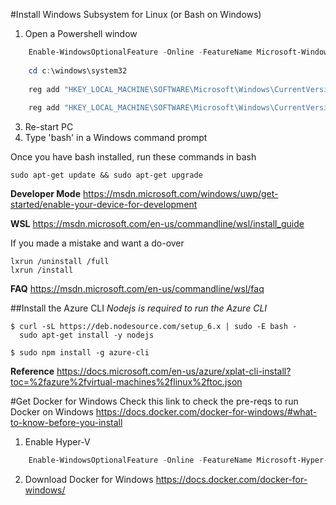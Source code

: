 
#Install Windows Subsystem for Linux (or Bash on Windows)
1. Open a Powershell window
```PowerShell
    Enable-WindowsOptionalFeature -Online -FeatureName Microsoft-Windows-Subsystem-Linux
    
    cd c:\windows\system32
    
    reg add "HKEY_LOCAL_MACHINE\SOFTWARE\Microsoft\Windows\CurrentVersion\AppModelUnlock" /t REG_DWORD /f /v "AllowDevelopmentWithoutDevLicense" /d "1"
    
    reg add "HKEY_LOCAL_MACHINE\SOFTWARE\Microsoft\Windows\CurrentVersion\AppModelUnlock" /t REG_DWORD /f /v "AllowAllTrustedApps" /d "1"
```    
3. Re-start PC
4. Type 'bash' in a Windows command prompt

Once you have bash installed, run these commands in bash

    sudo apt-get update && sudo apt-get upgrade

**Developer Mode** https://msdn.microsoft.com/windows/uwp/get-started/enable-your-device-for-development

**WSL** https://msdn.microsoft.com/en-us/commandline/wsl/install_guide

If you made a mistake and want a do-over

    lxrun /uninstall /full
    lxrun /install
    
**FAQ** https://msdn.microsoft.com/en-us/commandline/wsl/faq

##Install the Azure CLI
*Nodejs is required to run the Azure CLI*

    $ curl -sL https://deb.nodesource.com/setup_6.x | sudo -E bash -
      sudo apt-get install -y nodejs
     
    $ sudo npm install -g azure-cli

**Reference** https://docs.microsoft.com/en-us/azure/xplat-cli-install?toc=%2fazure%2fvirtual-machines%2flinux%2ftoc.json

#Get Docker for Windows
Check this link to check the pre-reqs to run Docker on Windows https://docs.docker.com/docker-for-windows/#what-to-know-before-you-install

1. Enable Hyper-V
```PowerShell
    Enable-WindowsOptionalFeature -Online -FeatureName Microsoft-Hyper-V -All
```    
2. Download Docker for Windows https://docs.docker.com/docker-for-windows/

